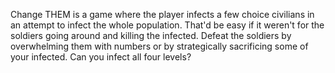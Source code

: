 Change THEM is a game where the player infects a few choice civilians in an attempt to infect the whole population. That'd be easy if it weren't for the soldiers going around and killing the infected. Defeat the soldiers by overwhelming them with numbers or by strategically sacrificing some of your infected. Can you infect all four levels?
